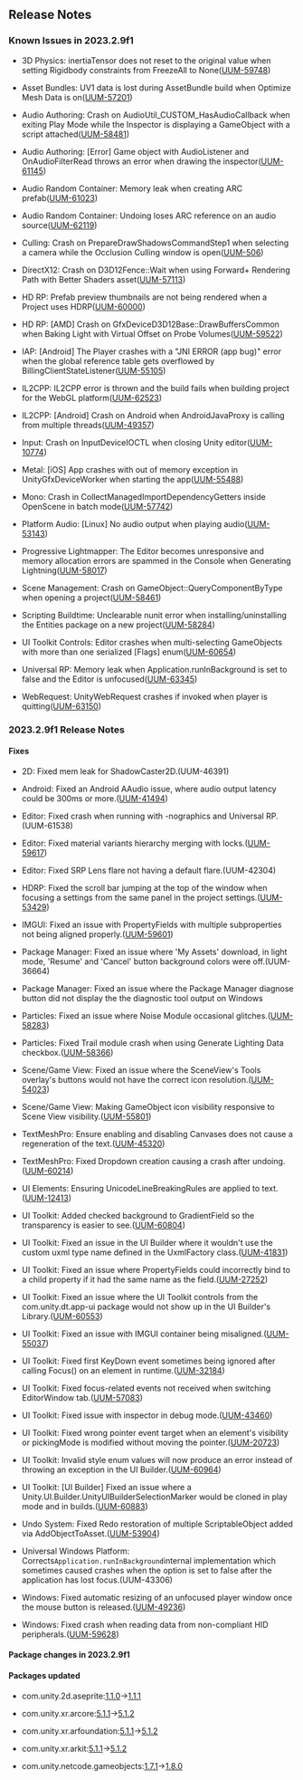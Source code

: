 ## Release Notes

### Known Issues in 2023.2.9f1

-   3D Physics: inertiaTensor does not reset to the original value when setting Rigidbody constraints from FreezeAll to None([UUM-59748](https://issuetracker.unity3d.com/issues/inertiatensor-does-not-reset-to-the-original-value-when-setting-rigidbody-constraints-from-freezeall-to-none))

-   Asset Bundles: UV1 data is lost during AssetBundle build when Optimize Mesh Data is on([UUM-57201](https://issuetracker.unity3d.com/issues/uv1-data-is-lost-during-assetbundle-build-when-optimize-mesh-data-is-on))

-   Audio Authoring: Crash on AudioUtil_CUSTOM_HasAudioCallback when exiting Play Mode while the Inspector is displaying a GameObject with a script attached([UUM-58481](https://issuetracker.unity3d.com/issues/crash-on-audioutil-custom-hasaudiocallback-when-exiting-play-mode-while-the-inspector-is-displaying-a-gameobject-with-an-empty-script-attached))

-   Audio Authoring: \[Error\] Game object with AudioListener and OnAudioFilterRead throws an error when drawing the inspector([UUM-61145](https://issuetracker.unity3d.com/issues/error-game-object-with-audiolistener-and-onaudiofilterread-throws-an-error-when-drawing-the-inspector))

-   Audio Random Container: Memory leak when creating ARC prefab([UUM-61023](https://issuetracker.unity3d.com/issues/memory-leak-when-creating-arc-prefab))

-   Audio Random Container: Undoing loses ARC reference on an audio source([UUM-62119](https://issuetracker.unity3d.com/issues/undoing-loses-arc-reference-on-an-audio-source))

-   Culling: Crash on PrepareDrawShadowsCommandStep1 when selecting a camera while the Occlusion Culling window is open([UUM-506](https://issuetracker.unity3d.com/issues/crash-on-preparedrawshadowscommandstep1-when-selecting-a-camera-while-the-occlusion-culling-window-is-open))

-   DirectX12: Crash on D3D12Fence::Wait when using Forward+ Rendering Path with Better Shaders asset([UUM-57113](https://issuetracker.unity3d.com/issues/crash-on-d3d12fence-wait-when-using-forward-plus-rendering-path-with-better-shaders-asset))

-   HD RP: Prefab preview thumbnails are not being rendered when a Project uses HDRP([UUM-60000](https://issuetracker.unity3d.com/issues/prefab-preview-thumbnails-are-not-being-rendered-when-a-project-uses-hdrp))

-   HD RP: \[AMD\] Crash on GfxDeviceD3D12Base::DrawBuffersCommon when Baking Light with Virtual Offset on Probe Volumes([UUM-59522](https://issuetracker.unity3d.com/issues/amd-crash-on-gfxdeviced3d12base-drawbufferscommon-when-baking-light-with-virtual-offset-on-probe-volumes))

-   IAP: \[Android\] The Player crashes with a \"JNI ERROR (app bug)\" error when the global reference table gets overflowed by BillingClientStateListener([UUM-55105](https://issuetracker.unity3d.com/issues/android-the-player-crashes-with-a-jni-error-app-bug-error-when-the-global-reference-table-gets-overflowed-by-billingclientstatelistener))

-   IL2CPP: IL2CPP error is thrown and the build fails when building project for the WebGL platform([UUM-62523](https://issuetracker.unity3d.com/issues/il2cpp-error-is-thrown-and-the-build-fails-when-building-project-for-the-webgl-platform))

-   IL2CPP: \[Android\] Crash on Android when AndroidJavaProxy is calling from multiple threads([UUM-49357](https://issuetracker.unity3d.com/issues/android-crash-on-android-when-androidjavaproxy-is-calling-from-multiple-threads))

-   Input: Crash on InputDeviceIOCTL when closing Unity editor([UUM-10774](https://issuetracker.unity3d.com/issues/crash-on-inputdeviceioctl-when-closing-unity-editor))

-   Metal: \[iOS\] App crashes with out of memory exception in UnityGfxDeviceWorker when starting the app([UUM-55488](https://issuetracker.unity3d.com/issues/ios-app-crashes-with-out-of-memory-exception-in-unitygfxdeviceworker-when-starting-the-app))

-   Mono: Crash in CollectManagedImportDependencyGetters inside OpenScene in batch mode([UUM-57742](https://issuetracker.unity3d.com/issues/crash-in-collectmanagedimportdependencygetters-inside-openscene-in-batch-mode))

-   Platform Audio: \[Linux\] No audio output when playing audio([UUM-53143](https://issuetracker.unity3d.com/issues/linux-no-audio-output-when-playing-audio))

-   Progressive Lightmapper: The Editor becomes unresponsive and memory allocation errors are spammed in the Console when Generating Lightning([UUM-58017](https://issuetracker.unity3d.com/issues/the-editor-becomes-unresponsive-and-memory-allocation-errors-are-spammed-in-the-console-when-generating-lightning))

-   Scene Management: Crash on GameObject::QueryComponentByType when opening a project([UUM-58461](https://issuetracker.unity3d.com/issues/crash-on-gameobject-querycomponentbytype-when-opening-a-project))

-   Scripting Buildtime: Unclearable nunit error when installing/uninstalling the Entities package on a new project([UUM-58284](https://issuetracker.unity3d.com/issues/unclearable-nunit-error-when-installing-slash-uninstalling-the-entities-package-on-a-new-project))

-   UI Toolkit Controls: Editor crashes when multi-selecting GameObjects with more than one serialized \[Flags\] enum([UUM-60654](https://issuetracker.unity3d.com/issues/editor-crashes-when-multi-selecting-gameoobjects-with-more-than-one-serialized-flags-enum))

-   Universal RP: Memory leak when Application.runInBackground is set to false and the Editor is unfocused([UUM-63345](https://issuetracker.unity3d.com/issues/memory-leak-when-application-dot-runinbackground-is-set-to-false-and-the-editor-is-unfocused))

-   WebRequest: UnityWebRequest crashes if invoked when player is quitting([UUM-63150](https://issuetracker.unity3d.com/issues/unitywebrequest-crashes-if-invoked-when-player-is-quitting))

### 2023.2.9f1 Release Notes

#### Fixes

-   2D: Fixed mem leak for ShadowCaster2D.(UUM-46391)

-   Android: Fixed an Android AAudio issue, where audio output latency could be 300ms or more.([UUM-41494](https://issuetracker.unity3d.com/issues/audio-is-delayed-by-05-sec-after-starting-to-play-it-in-the-android-slash-ios-player))

-   Editor: Fixed crash when running with -nographics and Universal RP.(UUM-61538)

-   Editor: Fixed material variants hierarchy merging with locks.([UUM-59617](https://issuetracker.unity3d.com/issues/locked-material-properties-arent-updated-when-they-hide-an-override-in-a-variant))

-   Editor: Fixed SRP Lens flare not having a default flare.(UUM-42304)

-   HDRP: Fixed the scroll bar jumping at the top of the window when focusing a settings from the same panel in the project settings.([UUM-53429](https://issuetracker.unity3d.com/issues/clicking-open-next-to-custom-post-processing-in-hdrp-global-settings-doesnt-frame-the-associated-setting-correctly))

-   IMGUI: Fixed an issue with PropertyFields with multiple subproperties not being aligned properly.([UUM-59601](https://issuetracker.unity3d.com/issues/child-list-content-is-not-indented-when-it-has-a-custom-propertydrawer-attribute))

-   Package Manager: Fixed an issue where \'My Assets\' download, in light mode, \'Resume\' and \'Cancel\' button background colors were off.(UUM-36664)

-   Package Manager: Fixed an issue where the Package Manager diagnose button did not display the the diagnostic tool output on Windows

-   Particles: Fixed an issue where Noise Module occasional glitches.([UUM-58283](https://issuetracker.unity3d.com/issues/single-particles-in-the-particle-system-randomly-scale-out-when-the-simulation-is-playing))

-   Particles: Fixed Trail module crash when using Generate Lighting Data checkbox.([UUM-58366](https://issuetracker.unity3d.com/issues/crash-on-writeparticlelinevertex-when-the-generate-lighting-data-property-is-enabled-in-the-particle-system))

-   Scene/Game View: Fixed an issue where the SceneView\'s Tools overlay\'s buttons would not have the correct icon resolution.([UUM-54023](https://issuetracker.unity3d.com/issues/scene-view-tools-icons-are-lower-quality-when-editor-is-opened-on-a-secondary-monitor))

-   Scene/Game View: Making GameObject icon visibility responsive to Scene View visibility.([UUM-55801](https://issuetracker.unity3d.com/issues/gameobject-icon-is-displayed-in-scene-view-when-its-visibility-is-turned-off))

-   TextMeshPro: Ensure enabling and disabling Canvases does not cause a regeneration of the text.([UUM-45320](https://issuetracker.unity3d.com/issues/a-lot-of-tmp-dot-generatetext-calls-when-enabling-and-disabling-canvas-component))

-   TextMeshPro: Fixed Dropdown creation causing a crash after undoing.([UUM-60214](https://issuetracker.unity3d.com/issues/undo-ui-gameobject-creation-crashes-editor))

-   UI Elements: Ensuring UnicodeLineBreakingRules are applied to text.([UUM-12413](https://issuetracker.unity3d.com/issues/line-breaks-do-not-work-when-adding-them-to-uitextsettings))

-   UI Toolkit: Added checked background to GradientField so the transparency is easier to see.([UUM-60804](https://issuetracker.unity3d.com/issues/alpha-channel-is-not-shown-as-a-checkboard-when-using-uitoolkit-gradient))

-   UI Toolkit: Fixed an issue in the UI Builder where it wouldn\'t use the custom uxml type name defined in the UxmlFactory class.([UUM-41831](https://issuetracker.unity3d.com/issues/element-element-name-has-no-registered-factory-method-dot-error-is-thrown-when-the-uxmlqualifiedname-property-is-overridden))

-   UI Toolkit: Fixed an issue where PropertyFields could incorrectly bind to a child property if it had the same name as the field.([UUM-27252](https://issuetracker.unity3d.com/issues/scriptableobjects-doesnt-serialize-the-parameter-when-its-named-m-curve))

-   UI Toolkit: Fixed an issue where the UI Toolkit controls from the com.unity.dt.app-ui package would not show up in the UI Builder\'s Library.([UUM-60553](https://issuetracker.unity3d.com/issues/ui-builders-library-section-does-not-show-package-ui-components-when-the-show-package-files-field-is-checked))

-   UI Toolkit: Fixed an issue with IMGUI container being misaligned.([UUM-55037](https://issuetracker.unity3d.com/issues/data-class-is-misaligned-in-the-inspector-window-when-its-inside-the-inner-class-array))

-   UI Toolkit: Fixed first KeyDown event sometimes being ignored after calling Focus() on an element in runtime.([UUM-32184](https://issuetracker.unity3d.com/issues/input-field-ignores-first-keyboard-input-when-calling-focus-from-code))

-   UI Toolkit: Fixed focus-related events not received when switching EditorWindow tab.([UUM-57083](https://issuetracker.unity3d.com/issues/textfield-registervaluechangedcallback-doesnt-fire-callbacks-when-the-tab-loses-focus))

-   UI Toolkit: Fixed issue with inspector in debug mode.([UUM-43460](https://issuetracker.unity3d.com/issues/gameobject-name-doesnt-change-when-changing-it-from-the-debug-window))

-   UI Toolkit: Fixed wrong pointer event target when an element\'s visibility or pickingMode is modified without moving the pointer.([UUM-20723](https://issuetracker.unity3d.com/issues/ui-toolkit-visualelement-keeps-firing-mouse-events-after-setting-element-visibility-to-hidden-if-mouse-wasnt-moved))

-   UI Toolkit: Invalid style enum values will now produce an error instead of throwing an exception in the UI Builder.([UUM-60964](https://issuetracker.unity3d.com/issues/uxml-importer-fails-to-detect-invalid-uxml-field-and-then-results-in-argumentexception-in-uibuilder))

-   UI Toolkit: \[UI Builder\] Fixed an issue where a Unity.UI.Builder.UnityUIBuilderSelectionMarker would be cloned in play mode and in builds.([UUM-60883](https://issuetracker.unity3d.com/issues/unknown-type-unity-dot-ui-dot-builder-dot-unityuibuilderselectionmarker-when-setting-background-color-of-a-canvas))

-   Undo System: Fixed Redo restoration of multiple ScriptableObject added via AddObjectToAsset.([UUM-53904](https://issuetracker.unity3d.com/issues/redo-doesnt-restore-all-scriptableobjects-when-they-are-added-using-assetdatabase-dot-addobjecttoasset))

-   Universal Windows Platform: Corrects` Application.runInBackground `internal implementation which sometimes caused crashes when the option is set to false after the application has lost focus.(UUM-43306)

-   Windows: Fixed automatic resizing of an unfocused player window once the mouse button is released.([UUM-49236](https://issuetracker.unity3d.com/issues/windows-clicking-the-edge-of-an-unfocused-built-player-window-will-automatically-resize-it-without-holding-the-mouse-button))

-   Windows: Fixed crash when reading data from non-compliant HID peripherals.([UUM-59628](https://issuetracker.unity3d.com/issues/crash-in-windows-hid-code-during-device-sync-ioctl-with-certain-input-devices))

#### Package changes in 2023.2.9f1

#### Packages updated

-   com.unity.2d.aseprite:[1.1.0](https://docs.unity3d.com/Packages/com.unity.2d.aseprite@1.1//changelog/CHANGELOG.html)&#x2192;[1.1.1](https://docs.unity3d.com/Packages/com.unity.2d.aseprite@1.1//changelog/CHANGELOG.html)

-   com.unity.xr.arcore:[5.1.1](https://docs.unity3d.com/Packages/com.unity.xr.arcore@5.1//changelog/CHANGELOG.html)&#x2192;[5.1.2](https://docs.unity3d.com/Packages/com.unity.xr.arcore@5.1//changelog/CHANGELOG.html)

-   com.unity.xr.arfoundation:[5.1.1](https://docs.unity3d.com/Packages/com.unity.xr.arfoundation@5.1//changelog/CHANGELOG.html)&#x2192;[5.1.2](https://docs.unity3d.com/Packages/com.unity.xr.arfoundation@5.1//changelog/CHANGELOG.html)

-   com.unity.xr.arkit:[5.1.1](https://docs.unity3d.com/Packages/com.unity.xr.arkit@5.1//changelog/CHANGELOG.html)&#x2192;[5.1.2](https://docs.unity3d.com/Packages/com.unity.xr.arkit@5.1//changelog/CHANGELOG.html)

-   com.unity.netcode.gameobjects:[1.7.1](https://docs.unity3d.com/Packages/com.unity.netcode.gameobjects@1.7//changelog/CHANGELOG.html)&#x2192;[1.8.0](https://docs.unity3d.com/Packages/com.unity.netcode.gameobjects@1.8//changelog/CHANGELOG.html)
